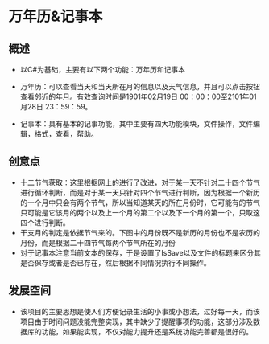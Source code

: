 # 万年历&记事本

## 概述

+ 以C#为基础，主要有以下两个功能：万年历和记事本

+ 万年历：可以查看当天和当天所在月的信息以及天气信息，并且可以点击按钮查看邻近的年月。有效查询时间是1901年02月19日 00：00：00至2101年01月28日 23：59：59。

+ 记事本：具有基本的记事功能，其中主要有四大功能模块，文件操作，文件编辑，格式，查看，帮助。

## 创意点

+ 十二节气获取：这里根据网上的进行了改进，对于某一天不针对二十四个节气进行循环判断，而是对于某一天只针对四个节气进行判断，因为根据一个新历的一个月中只会有两个节气，所以当知道某天的所在月份时，它可能有的节气只可能是它该月的两个以及上一个月的第二个以及下一个月的第一个，只取这四个进行判断。
+ 干支月的判定是依据节气来的。下图中的月份既不是新历的月份也不是农历的月份，而是根据二十四节气每两个节气所在的月份
+ 对于记事本注意当前文本的保存，于是设置了IsSave以及文件的标题来区分其是否保存或者是否已存在，然后根据不同情况执行不同操作。
## 发展空间

+ 该项目的主要思想是使人们方便记录生活的小事或小想法，过好每一天，而该项目由于时间问题没能完整实现，其中缺少了提醒事项的功能，这部分涉及数据库的功能，如果能实现，不仅对能力提升还是系统功能完善都是很好的。
